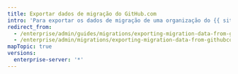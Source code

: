 ```yaml
---
title: Exportar dados de migração do GitHub.com
intro: 'Para exportar os dados de migração de uma organização do {{ site.data.variables.product.prodname_dotcom_the_website }}, você deverá usar a API para selecionar os repositórios a serem migrados. Feito isso, você vai gerar um arquivo de migração que pode ser importado na instância do {{ site.data.variables.product.prodname_ghe_server }}.'
redirect_from:
  - /enterprise/admin/guides/migrations/exporting-migration-data-from-github-com
  - /enterprise/admin/migrations/exporting-migration-data-from-githubcom
mapTopic: true
versions:
  enterprise-server: '*'
---
```


